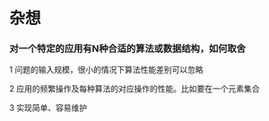 # 杂想

### 对一个特定的应用有N种合适的算法或数据结构，如何取舍

1 问题的输入规模，很小的情况下算法性能差别可以忽略

2 应用的频繁操作及每种算法的对应操作的性能。比如要在一个元素集合

3 实现简单、容易维护